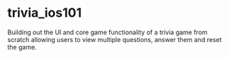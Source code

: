 # trivia_ios101
Building out the UI and core game functionality of a trivia game from scratch allowing users to view multiple questions, answer them and reset the game.
